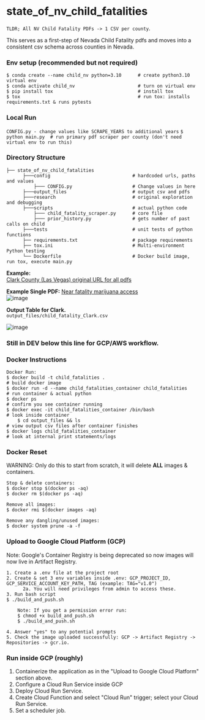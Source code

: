 # state_of_nv_child_fatalities
`TLDR; All NV Child Fatality PDFs -> 1 CSV per county`.

This serves as a first-step of Nevada Child Fatality pdfs and moves into a consistent csv schema across counties in Nevada.

### Env setup (recommended but not required)
```
$ conda create --name child_nv python=3.10      # create python3.10 virtual env
$ conda activate child_nv                       # turn on virtual env
$ pip install tox                               # install tox
$ tox                                           # run tox: installs requirements.txt & runs pytests
```
### Local Run
`CONFIG.py - change values like SCRAPE_YEARS to additional years`
`$ python main.py  # run primary pdf scraper per county (don't need virtual env to run this)`
### Directory Structure
```
├── state_of_nv_child_fatalities
      ├───config                              # hardcoded urls, paths and values
          ├─── CONFIG.py                      # Change values in here
      ├───output_files                        # output csv and pdfs
      ├───research                            # original exploration and debugging
      ├───scripts                             # actual python code
          ├─── child_fatality_scraper.py      # core file
          ├─── prior_history.py               # gets number of past calls on child
      ├───tests                               # unit tests of python functions
      ├── requirements.txt                    # package requirements
      ├── tox.ini                             # Multi-environment Python testing
      └── Dockerfile                          # Docker build image, run tox, execute main.py
```

**Example:**  
[Clark County (Las Vegas) original URL for all pdfs](https://dcfs.nv.gov/Programs/CWS/CPS/ChildFatalities/Clark/)  

**Example Single PDF:**  [Near fatality marijuana access](https://dcfs.nv.gov/uploadedFiles/dcfsnvgov/content/Programs/CWS/CPS/ChildFatalities/Clark/2023/2023-01-17_ID_1469166.pdf)  
![image](https://github.com/kevinkurek/state_of_nv_child_fatalities/assets/28911996/219f4f12-a82b-4f9f-9c4a-a79a4c83682e)  

**Output Table for Clark.**     
`output_files/child_fatality_Clark.csv`

![image](https://github.com/kevinkurek/state_of_nv_child_fatalities/assets/28911996/9360689d-e655-43f3-98ce-4a8891274e6c)


### Still in DEV below this line for GCP/AWS workflow.

### Docker Instructions

```
Docker Run:
$ docker build -t child_fatalities .                                      # build docker image
$ docker run -d --name child_fatalities_container child_fatalities        # run container & actual python
$ docker ps                                                               # confirm you see container running
$ docker exec -it child_fatalities_container /bin/bash                    # look inside container
    $ cd output_files && ls                                               # view output csv files after container finishes
$ docker logs child_fatalities_container                                  # look at internal print statements/logs
```

### Docker Reset
WARNING: Only do this to start from scratch, it will delete **ALL** images & containers.
```
Stop & delete containers:
$ docker stop $(docker ps -aq)
$ docker rm $(docker ps -aq)

Remove all images:
$ docker rmi $(docker images -aq)

Remove any dangling/unused images:
$ docker system prune -a -f
```

### Upload to Google Cloud Platform (GCP)
Note: Google's Container Registry is being deprecated so now images will now live in Artifact Registry.
```
1. Create a .env file at the project root
2. Create & set 3 env variables inside .env: GCP_PROJECT_ID, GCP_SERVICE_ACCOUNT_KEY_PATH, TAG (example: TAG="v1.0")
      2a. You will need privileges from admin to access these.
3. Run bash script
$ ./build_and_push.sh

    Note: If you get a permission error run: 
    $ chmod +x build_and_push.sh
    $ ./build_and_push.sh

4. Answer "yes" to any potential prompts
5. Check the image uploaded successfully: GCP -> Artifact Registry -> Repositories -> gcr.io.
```

### Run inside GCP (roughly)

1. Containerize the application as in the "Upload to Google Cloud Platform" section above.
2. Configure a Cloud Run Service inside GCP
3. Deploy Cloud Run Service.
4. Create Cloud Function and select "Cloud Run" trigger; select your Cloud Run Service.
5. Set a scheduler job.

